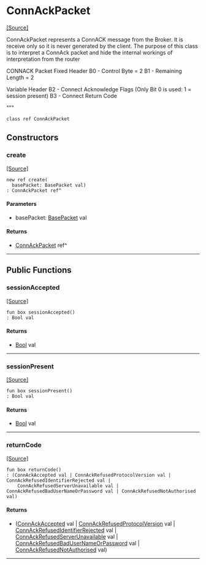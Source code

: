 # ConnAckPacket
<span class="source-link">[[Source]](src/mqtt-connector/conAckPacket.md#L-0-7)</span>

ConnAckPacket represents a ConnACK message from the Broker. It is receive only so it is 
never generated by the client.
The purpose of this class is to interpret a ConnAck packet and hide the internal
workings of interpretation from the router

CONNACK Packet
Fixed Header 
B0  - Control Byte = 2
B1  - Remaining Length = 2

Variable Header
B2  - Connect Acknowledge Flags (Only Bit 0 is used: 1 = session present)
B3  - Connect Return Code 

"""

```pony
class ref ConnAckPacket
```

## Constructors

### create
<span class="source-link">[[Source]](src/mqtt-connector/conAckPacket.md#L-0-35)</span>


```pony
new ref create(
  basePacket: BasePacket val)
: ConnAckPacket ref^
```
#### Parameters

*   basePacket: [BasePacket](mqtt-utilities-BasePacket.md) val

#### Returns

* [ConnAckPacket](mqtt-connector-ConnAckPacket.md) ref^

---

## Public Functions

### sessionAccepted
<span class="source-link">[[Source]](src/mqtt-connector/conAckPacket.md#L-0-64)</span>


```pony
fun box sessionAccepted()
: Bool val
```

#### Returns

* [Bool](builtin-Bool.md) val

---

### sessionPresent
<span class="source-link">[[Source]](src/mqtt-connector/conAckPacket.md#L-0-66)</span>


```pony
fun box sessionPresent()
: Bool val
```

#### Returns

* [Bool](builtin-Bool.md) val

---

### returnCode
<span class="source-link">[[Source]](src/mqtt-connector/conAckPacket.md#L-0-68)</span>


```pony
fun box returnCode()
: (ConnAckAccepted val | ConnAckRefusedProtocolVersion val | ConnAckRefusedIdentifierRejected val | 
    ConnAckRefusedServerUnavailable val | ConnAckRefusedBadUserNameOrPassword val | ConnAckRefusedNotAuthorised val)
```

#### Returns

* ([ConnAckAccepted](mqtt-connector-ConnAckAccepted.md) val | [ConnAckRefusedProtocolVersion](mqtt-connector-ConnAckRefusedProtocolVersion.md) val | [ConnAckRefusedIdentifierRejected](mqtt-connector-ConnAckRefusedIdentifierRejected.md) val | 
    [ConnAckRefusedServerUnavailable](mqtt-connector-ConnAckRefusedServerUnavailable.md) val | [ConnAckRefusedBadUserNameOrPassword](mqtt-connector-ConnAckRefusedBadUserNameOrPassword.md) val | [ConnAckRefusedNotAuthorised](mqtt-connector-ConnAckRefusedNotAuthorised.md) val)

---

